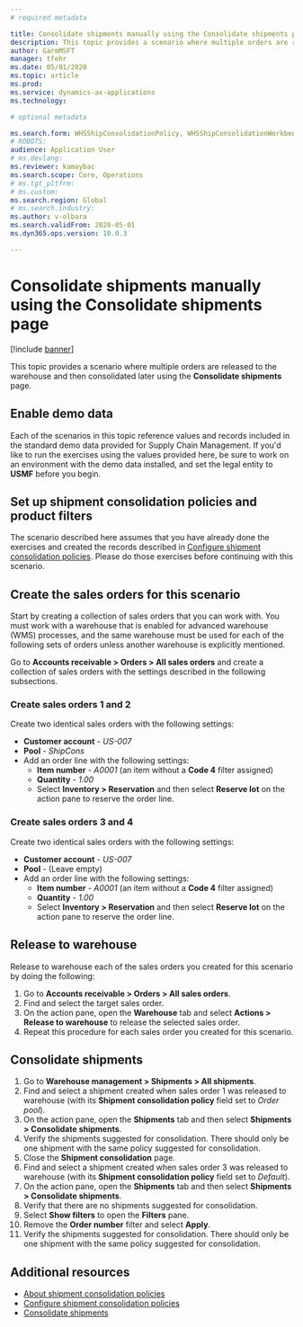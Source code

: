 ```yaml
---
# required metadata

title: Consolidate shipments manually using the Consolidate shipments page
description: This topic provides a scenario where multiple orders are released to the warehouse and then consolidated later using the Consolidate shipments page.
author: GarmMSFT
manager: tfehr
ms.date: 05/01/2020
ms.topic: article
ms.prod:
ms.service: dynamics-ax-applications
ms.technology:

# optional metadata

ms.search.form: WHSShipConsolidationPolicy, WHSShipConsolidationWorkbench
# ROBOTS:
audience: Application User
# ms.devlang:
ms.reviewer: kamaybac
ms.search.scope: Core, Operations
# ms.tgt_pltfrm:
# ms.custom:
ms.search.region: Global
# ms.search.industry:
ms.author: v-olbara
ms.search.validFrom: 2020-05-01
ms.dyn365.ops.version: 10.0.3

---
```


# Consolidate shipments manually using the Consolidate shipments page

[!include [banner](../includes/banner.md)]

This topic provides a scenario where multiple orders are released to the warehouse and then consolidated later using the **Consolidate shipments** page.

## Enable demo data

Each of the scenarios in this topic reference values and records included in the standard demo data provided for Supply Chain Management. If you'd like to run the exercises using the values provided here, be sure to work on an environment with the demo data installed, and set the legal entity to **USMF** before you begin.

## Set up shipment consolidation policies and product filters

The scenario described here assumes that you have already done the exercises and created the records described in [Configure shipment consolidation policies](configure-shipment-consolidation-policies.md). Please do those exercises before continuing with this scenario.

## Create the sales orders for this scenario

Start by creating a collection of sales orders that you can work with. You must work with a warehouse that is enabled for advanced warehouse (WMS) processes, and the same warehouse must be used for each of the following sets of orders unless another warehouse is explicitly mentioned.

Go to **Accounts receivable \> Orders \> All sales orders** and create a collection of sales orders with the settings described in the following subsections.

### Create sales orders 1 and 2

Create two identical sales orders with the following settings:

- **Customer account** - *US-007*
- **Pool** - *ShipCons*
- Add an order line with the following settings:
  - **Item number** - *A0001* (an item without a **Code 4** filter assigned)
  - **Quantity** - *1.00*
  - Select **Inventory \> Reservation** and then select **Reserve lot** on the action pane to reserve the order line.

### Create sales orders 3 and 4

Create two identical sales orders with the following settings:

- **Customer account** - *US-007*
- **Pool** - (Leave empty)
- Add an order line with the following settings:
  - **Item number** - *A0001* (an item without a **Code 4** filter assigned)
  - **Quantity** - *1.00*
  - Select **Inventory \> Reservation** and then select **Reserve lot** on the action pane to reserve the order line.

## Release to warehouse

Release to warehouse each of the sales orders you created for this scenario by doing the following:

1. Go to **Accounts receivable \> Orders \> All sales orders**.
1. Find and select the target sales order.
1. On the action pane, open the **Warehouse** tab and select **Actions \> Release to warehouse** to release the selected sales order.
1. Repeat this procedure for each sales order you created for this scenario.

## Consolidate shipments

1. Go to **Warehouse management \> Shipments \> All shipments**.
1. Find and select a shipment created when sales order 1 was released to warehouse (with its **Shipment consolidation policy** field set to *Order pool*).
1. On the action pane, open the **Shipments** tab and then select **Shipments \> Consolidate shipments**.
1. Verify the shipments suggested for consolidation. There should only be one shipment with the same policy suggested for consolidation.
1. Close the **Shipment consolidation** page.
1. Find and select a shipment created when sales order 3 was released to warehouse (with its **Shipment consolidation policy** field set to *Default*).
1. On the action pane, open the **Shipments** tab and then select **Shipments \> Consolidate shipments**.
1. Verify that there are no shipments suggested for consolidation.
1. Select **Show filters** to open the **Filters** pane.
1. Remove the **Order number** filter and select **Apply**.
1. Verify the shipments suggested for consolidation. There should only be one shipment with the same policy suggested for consolidation.

## Additional resources

- [About shipment consolidation policies](about-shipment-consolidation-policies.md)  
- [Configure shipment consolidation policies](configure-shipment-consolidation-policies.md)
- [Consolidate shipments](consolidate-shipments.md)
